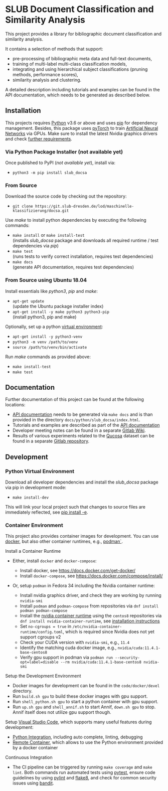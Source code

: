 # SLUB Document Classification and Similarity Analysis

This project provides a library for bibliographic document classification and similarity analysis.

It contains a selection of methods that support:

- pre-processing of bibliographic meta data and full-text documents,
- training of multi-label multi-class classification models,
- integrating and using hierarchical subject classifications (pruning methods, performance scores),
- similarity analysis and clustering.

A detailed description including tutorials and examples can be found in the API documentation, which needs to be 
generated as described below.

## Installation

This projects requires [Python](https://www.python.org/) v3.6 or above and uses [pip](https://pypi.org/project/pip/) 
for dependency management. Besides, this package uses [pyTorch](https://pytorch.org/) to train 
[Artificial Neural Networks](https://en.wikipedia.org/wiki/Artificial_neural_network) via GPUs. 
Make sure to install the latest Nvidia graphics drivers and check 
[further requirements](https://pytorch.org/get-started/locally/#linux-prerequisites).

### Via Python Package Installer (not available yet)

Once published to PyPI (*not available yet*), install via:

- `python3 -m pip install slub_docsa`

### From Source

Download the source code by checking out the repository:

 - `git clone https://git.slub-dresden.de/lod/maschinelle-klassifizierung/docsa.git`

Use *make* to install python dependencies by executing the following commands:

- `make install` or `make install-test`  
  (installs *slub_docsa* package and downloads all required runtime / test dependencies via *pip*)
- `make test`  
  (runs tests to verify correct installation, requires test dependencies)
- `make docs`  
  (generate API documentation, requires test dependencies)

### From Source using Ubuntu 18.04

Install essentials like *python3*, *pip* and *make*:

- `apt-get update`  
   (update the Ubuntu package installer index)
- `apt-get install -y make python3 python3-pip`  
   (install python3, pip and make)

Optionally, set up a python [virtual environment](https://docs.python.org/3/tutorial/venv.html):

- `apt-get install -y python3-venv`
- `python3 -m venv /path/to/venv`
- `source /path/to/venv/bin/activate`

Run *make* commands as provided above:

- `make install-test` 
- `make test` 

## Documentation

Further documentation of this project can be found at the following locations:

- [API documentation](./docs/python/slub_docsa/index.html) needs to be generated via `make docs` and is than provided 
  in the directory `docs/python/slub_docsa/index.html`.
- Tutorials and examples are described as part of the [API documentation](./docs/python/slub_docsa/index.html)
- Developer meeting notes can be found in a separate 
  [Gitlab Wiki](https://git.slub-dresden.de/lod/maschinelle-klassifizierung/docs/-/wikis/home/Protokolle).
- Results of various experiments related to the [Qucosa](https://www.qucosa.de/) dataset can be found in a separate 
  [Gitlab repository](https://git.slub-dresden.de/lod/maschinelle-klassifizierung/docs/-/tree/main/experiments).

## Development

### Python Virtual Environment

Download all developer dependencies and install the *slub_docsa* package via pip in development mode:

- `make install-dev` 

This will link your local project such that changes to source files are immediately reflected, see 
[pip install -e](https://pip.pypa.io/en/stable/cli/pip_install/#install-editable).

### Container Environment

This project also provides container images for development. You can use [docker](https://docs.docker.com), but also 
other container runtimes, e.g., [podman`](https://podman.io/).

Install a Container Runtime

- Either, install `docker` and `docker-compose`:
  - Install docker, see https://docs.docker.com/get-docker/
  - Install `docker-compose`, see https://docs.docker.com/compose/install/

- Or, setup `podman` in Fedora 34 including the Nvidia container runtime:
  - Install nvidia graphics driver, and check they are working by running `nvidia-smi`
  - Install `podman` and `podman-compose` from repositories via `dnf install podman podman-compose`
  - Install the [nvidia container runtime](https://github.com/NVIDIA/nvidia-container-runtime) using the `centos8`
  repositories via `dnf install nvidia-container-runtime`, see
  [installation instructions](https://docs.nvidia.com/datacenter/cloud-native/container-toolkit/install-guide.html)
  - Set `no-cgroups = true` in `/etc/nvidia-container-runtime/config.toml`, which is required since Nvidia does not yet support cgroups v2
  - Check your CUDA version with `nvidia-smi`, e.g., `11.4`
  - Identify the matching cuda docker image, e.g., `nvidia/cuda:11.4.1-base-centos8`
  - Verify gpu support in podman via
  `podman run --security-opt=label=disable --rm nvidia/cuda:11.4.1-base-centos8 nvidia-smi`

Setup the Development Environment
- Docker images for development can be found in the `code/docker/devel` directory.
- Run `build.sh gpu` to build these docker images with gpu support.
- Run `shell_python.sh gpu` to start a python container with gpu support.
- Run `up.sh gpu` and `shell_annif.sh` to start Annif, `down.sh gpu` to stop. 
  Annif itself does not utilize gpu support though.

Setup [Visual Studio Code](https://code.visualstudio.com/), which supports many useful features during development:
- [Python Integration](https://code.visualstudio.com/docs/languages/python), including auto complete, linting, debugging
- [Remote Container](https://marketplace.visualstudio.com/items?itemName=ms-vscode-remote.remote-containers), which 
  allows to use the Python environment provided by a docker container

Continuous Integration
- The CI pipeline can be triggered by running `make coverage` and `make lint`. Both commands run automated tests using 
[pytest](https://pytest.org/), ensure code guidelines by using [pylint](https://www.pylint.org/) and 
[flake8](https://flake8.pycqa.org/), and check for common security issues using 
[bandit](https://github.com/PyCQA/bandit).

